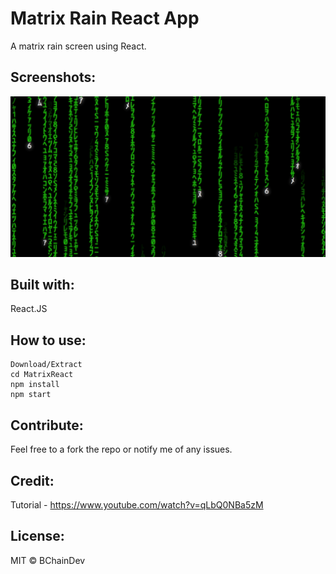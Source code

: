 # Matrix Rain React App

A matrix rain screen using React.

## Screenshots:
![Screenshot](public/Screenshot.png)


## Built with:

React.JS

## How to use:

```
Download/Extract
cd MatrixReact
npm install
npm start
```

## Contribute:

Feel free to a fork the repo or notify me of any issues.

## Credit:

Tutorial - https://www.youtube.com/watch?v=qLbQ0NBa5zM

## License:

MIT © BChainDev
